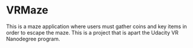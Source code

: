 # VRMaze
This is a maze application where users must gather coins and key items in order to escape the maze. This is a project that is apart the Udacity VR Nanodegree program. 
